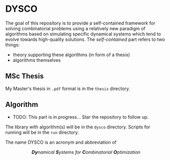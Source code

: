 # DYSCO
The goal of this repository is to provide a self-contained framework for
solving combinatorial problems using a relatively new paradigm of algorithms
based on simulating specific dynamical systems which tend to evolve towards 
high-quality solutions.
The _self-contained_ part refers to two things:
- theory supporting these algorithms (in form of a thesis)
- algorithms themselves

## MSc Thesis
My Master's thesis in `.pdf` format is in the `thesis` directory.

## Algorithm
- TODO: This part is in progress... Star the repository to follow up.

The library with algorithm(s) will be in the `dysco` directory.
Scripts for running will be in the `run` directory.


The name DYSCO is an acronym and abbreviation of 
<p style="text-align: center; ">
<i>
<b>Dy</b>namical <b>S</b>ystems for <b>C</b>ombinatorial <b>O</b>ptimization 
</i>
</p>